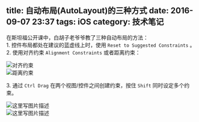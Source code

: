 title:  自动布局(AutoLayout)的三种方式 
date: 2016-09-07 23:37
tags: iOS
category: 技术笔记
---

  
在斯坦福公开课中，白胡子老爷爷教了三种自动布局的方法：  
1\. 控件布局都处在建议的蓝虚线上时，使用 ` Reset to Suggested Constraints ` 。  
2\. 使用对齐约束 ` Alignment Constraints ` 或者距离约束：  

  
![对齐约束](http://img.blog.csdn.net/20160907233105813)  
![距离约束](http://img.blog.csdn.net/20160907233209017)

<!--more-->  
3\. 通过 ` Ctrl Drag ` 在两个视图/控件之间创建约束，按住 ` Shift ` 同时设定多个约束。  

  
![这里写图片描述](http://img.blog.csdn.net/20160907233645449)  
![这里写图片描述](http://img.blog.csdn.net/20160907233702855)

